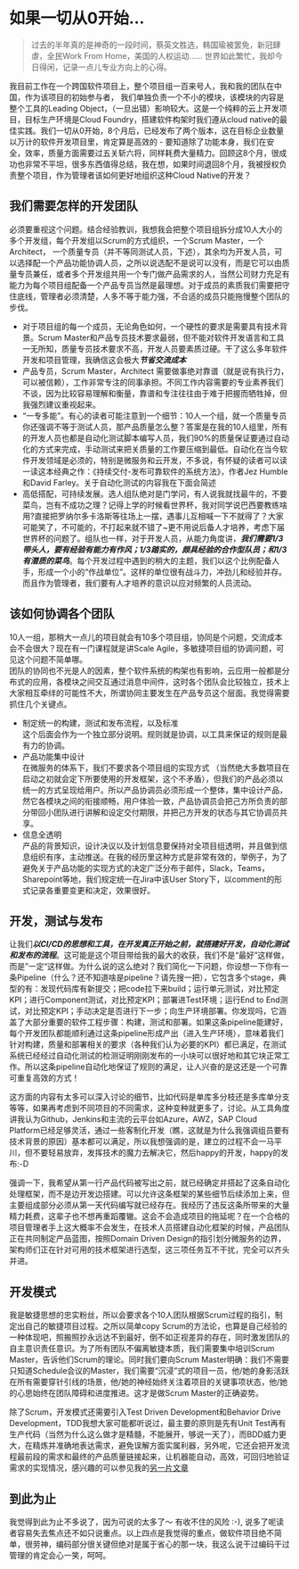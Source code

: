 # 如果一切从0开始...

> 过去的半年真的是神奇的一段时间，蔡英文胜选，韩国瑜被罢免，新冠肆虐，全民Work From Home，美国的人权运动...... 世界如此繁忙，我却今日得闲，记录一点儿专业方向上的心得。

我目前工作在一个跨国软件项目上，整个项目组一百来号人，我和我的团队在中国，作为该项目的初始参与者， 我们单独负责一个不小的模块，该模块的内容是整个工具的Leading Object，（一旦出错）影响较大。这是一个纯粹的云上开发项目，目标生产环境是Cloud Foundry，搭建软件构架时我们遵从cloud native的最佳实践。我们一切从0开始，8个月后，已经发布了两个版本，这在目标企业数量以万计的软件开发项目里，肯定算是高效的 - 要知道除了功能本身，我们在安全，效率，质量方面需要过五关斩六将，同样耗费大量精力。回顾这8个月，很成功也非常不平坦，很多东西值得总结，我在想，如果时间退回8个月，我被授权负责整个项目，作为管理者该如何更好地组织这种Cloud Native的开发？

## 我们需要怎样的开发团队
必须要重视这个问题。结合经验教训，我想我会把整个项目组拆分成10人大小的多个开发组，每个开发组以Scrum的方式组织，一个Scrum Master，一个Architect， 一个质量专员（并不等同测试人员，下述），其余均为开发人员，可以选择配一个产品功能协调人员，之所以说选配不是说可以没有，而是它可以由质量专员兼任，或者多个开发组共用一个专门做产品需求的人，当然公司财力充足有能力为每个项目组配备一个产品专员当然是最理想。对于成员的素质我们需要把守住底线，管理者必须清楚，人多不等于能力强，不合适的成员只能拖慢整个团队的步伐。
+ 对于项目组的每一个成员，无论角色如何，一个硬性的要求是需要具有技术背景。Scrum Master和产品专员技术要求最弱，但不能对软件开发语言和工具一无所知，质量专员技术要求不高，开发人员要素质过硬。干了这么多年软件开发和项目管理，我确信这会极大***节省交流成本***
+ 产品专员，Scrum Master，Architect 需要做事绝对靠谱（就是说有执行力，可以被信赖），工作非常专注的同事承担。不同工作内容需要的专业素养我们不谈，因为比较容易理解和衡量，靠谱和专注往往由于难于把握而牺牲掉，但我强烈建议重视起来。
+ “一专多能”。有心的读者可能注意到一个细节：10人一个组，就一个质量专员你还强调不等于测试人员，那产品质量怎么整？答案是在我的10人组里，所有的开发人员也都是自动化测试脚本编写人员，我们90%的质量保证要通过自动化的方式来完成，手动测试来把关质量的工作要压缩到最低。自动化在当今软件开发领域是必须的，特别是微服务和云开发，不多说，有怀疑的读者可以读一读这本经典之作：《持续交付-发布可靠软件的系统方法》，作者Jez Humble 和David Farley。关于自动化测试的内容我在下面会简述
+ 高低搭配，可持续发展。选人组队绝对是门学问，有人说我就找最牛的，不要菜鸟，岂有不成功之理？记得上学的时候看世界杯，我对同学说巴西要教练啥用?直接把罗纳尔多卡洛斯等往场上一摆，遇事儿互相喊一下不就得了？大家可能笑了，不可能的，不打起来就不错了~更不用说后备人才培养，考虑下届世界杯的问题了。组队也一样，对于开发人员，从能力角度讲，***我们需要1/3带头人，要有经验有能力有作风；1/3踏实的，颇具经验的合作型队员；和1/3有潜质的菜鸟***。每个开发过程中遇到的稍大的主题，我们以这个比例配备人手，形成一个小的“作战单位”。这样的单位很有战斗力，冲劲儿和经验并存。而且作为管理者，我们要有人才培养的意识以应对频繁的人员流动。

## 该如何协调各个团队
10人一组，那稍大一点儿的项目就会有10多个项目组，协同是个问题，交流成本会不会很大？现在有一门课程就是讲Scale Agile，多敏捷项目组的协调问题，可见这个问题不简单哪。  
团队的协同也不光是人的因素，整个软件系统的构架也有影响，云应用一般都是分布式的应用，各模块之间交互通过消息中间件，这时各个团队会比较独立，技术上大家相互牵绊的可能性不大，所谓协同主要发生在产品专员这个层面。我觉得需要抓住几个关键点。  
+ 制定统一的构建，测试和发布流程，以及标准  
这个后面会作为一个独立部分说明。规则就是协调，以工具来保证的规则是最有力的协调。
+ 产品功能集中设计  
在微服务的体系下，我们不要求各个项目组的实现方式 （当然绝大多数项目在启动之初就会定下所要使用的开发框架，这个不矛盾），但我们的产品必须以统一的方式呈现给用户。所以产品协调员必须形成一个整体，集中设计产品，然它各模块之间的衔接顺畅，用户体验一致，产品协调员会把己方所负责的部分带回小团队进行讲解和设定交付期限，并把己方开发的状态与其它协调员共享。  
+ 信息全透明  
产品的背景知识，设计决议以及计划信息要保持对全项目组透明，并且做到信息组织有序，主动推送。在我的经历里这种方式是非常有效的，举例子，为了避免关于产品功能的实现方式的决定广泛分布于邮件，Slack，Teams，Sharepoint等地，我们规定统一在Jira中该User Story下，以comment的形式记录各重要变更和决定，效果很好。

## 开发，测试与发布  
让我们***以CI/CD的思想和工具，在开发真正开始之前，就搭建好开发，自动化测试和发布的流程***。这可能是这个项目带给我的最大的收获，我们不是“最好”这样做，而是”一定“这样做。为什么说的这么绝对？我们简化一下问题，你设想一下你有一条Pipeline（什么？还不知道啥是pipeline？请先搜一把），它包含多个stage，典型的有：发现代码库有新提交；把code拉下来build；运行单元测试，对比预定KPI；进行Component测试，对比预定KPI；部署进Test环境；运行End to End测试，对比预定KPI；手动决定是否进行下一步；向生产环境部署。你发现吗，它涵盖了大部分重要的软件工程步骤：构建，测试和部署。如果这条pipeline能建好，每个开发团队都能顺利通过这条pipeline形成产出（进入生产环境），意味着我们针对构建，质量和部署相关的要求（各种我们认为必要的KPI）都已满足，在测试系统已经经过自动化测试的检测证明刚刚发布的一小块可以很好地和其它块正常工作。所以这条pipeline自动化地保证了规则的满足，让人兴奋的是这还是一个可靠可重复高效的方式！

这方面的内容有太多可以深入讨论的细节，比如代码是单库多分枝还是多库单分支等等，如果再考虑到不同项目的不同需求，这种变种就更多了，讨论。从工具角度讲我认为Github，Jenkins和主流的云平台如Azure，AWZ，SAP Cloud Platform已经足够灵活，通过一些客制化开发（瞧，这就是为什么我强调组员要有技术背景的原因）基本都可以满足，所以我想强调的是，建立的过程不会一马平川，但不要轻易放弃，发挥技术的魔力去解决它，然后happy的开发，happy的发布:-D  

强调一下，我希望从第一行产品代码被写出之前，就已经确定并搭起了这条自动化处理框架，而不是边开发边搭建。可以允许这条框架的某些细节后续添加上来，但主要组成部分必须从第一天代码编写就已经存在。我经历了违反这条所带来的大量精力耗费，这辈子也不想再重蹈覆辙。这会不会造成项目的拖延呢？在一个合格的项目管理者手上这大概率不会发生，在技术人员搭建自动化框架的时候，产品团队正在共同制定产品蓝图，按照Domain Driven Design的指引划分微服务的边界，架构师们正在针对可用的技术框架进行选型，这三项任务互不干扰，完全可以齐头并进。

## 开发模式  
我是敏捷思想的忠实粉丝，所以会要求各个10人团队根据Scrum过程的指引，制定出自己的敏捷项目过程。之所以简单copy Scrum的方法论，也算是自己经验的一种体现吧，照搬照抄永远达不到最好，倒不如正视差异的存在，同时激发团队的自主意识责任意识。为了所有团队不偏离敏捷本质，我们需要集中培训Scrum Master，告诉他们Scrum的理论。同时我们要向Scrum Master明确：我们不需要只知道Schedule会议的Master，我们需要“沉浸”式的项目一员，他/她的身影活跃在所有需要穿针引线的场景，他/她的神经始终关注着项目的关键事项状态，他/她的心思始终在团队障碍和进度推进。这才是做Scrum Master的正确姿势。

除了Scrum，开发模式还需要引入Test Driven Development和Behavior Drive Development，TDD我想大家可能都听说过，最主要的原则是先有Unit Test再有生产代码（当然为什么这么做才是精髓，不能展开，够说一天了），而BDD威力更大，在精炼并准确地表达需求，避免误解方面实属利器，另外呢，它还会把开发流程最前段的需求和最终的产品质量链接起来，让机器能自动，高效，可回归地验证需求的实现情况，感兴趣的可以参见我的[另一片文章](BDD.md)

## 到此为止  
我觉得到此为止不多说了，因为可说的太多了～ 有收不住的风险 :-), 说多了呢读者容易失去焦点还不如只说重点。以上四点是我觉得的重点，做软件项目绝不简单，很劳神，编码部分很关键但绝对是属于省心的那一块，我这么说干过编码干过管理的肯定会心一笑，呵呵。